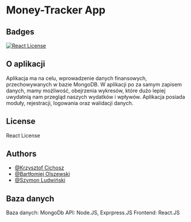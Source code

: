 # Money-Tracker App
              
## Badges

[![React License](https://img.shields.io/badge/React-License-lightblue.svg)](https://github.com/facebook/react/blob/main/LICENSE)
## O aplikacji

Aplikacja  ma na celu, wprowadzenie danych finansowych, przechowywanych w bazie MongoDB.
W aplikacji po za samym zapisem danych, mamy możliwość, obejrzenia wykresów, które dużo lepiej uwydatnią nam przegląd naszych wydatków i wpływów.
Aplikacja posiada moduły, rejestracji, logowania oraz walidacji danych.



## License

React License


## Authors

- [@Krzysztof Cichosz](https://github.com/Crisik96)
- [@Bartłomiej Olszewski]()
- [@Szymon Ludwiński](https://github.com/szymonlud)

## Baza danych

Baza danych: MongoDb
API: Node.JS, Exprpress.JS
Frontend: React.JS

